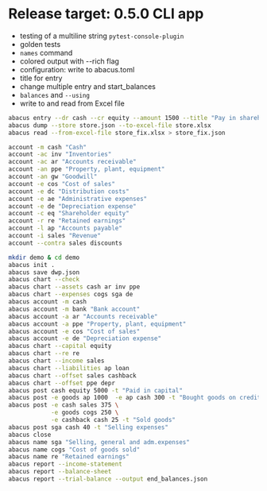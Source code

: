 # Release target: 0.5.0 CLI app

- testing of a multiline string `pytest-console-plugin`
- golden tests
- `names` command
- colored output with --rich flag
- configuration: write to abacus.toml
- title for entry
- change multiple entry and start_balances
- `balances` and `--using`
- write to and read from Excel file

```bash
abacus entry --dr cash --cr equity --amount 1500 --title "Pay in shareholder capital" --push store.json
abacus dump --store store.json --to-excel-file store.xlsx
abacus read --from-excel-file store_fix.xlsx > store_fix.json
```

```bash
account -m cash "Cash"
account -ac inv "Inventories"
account -ac ar "Accounts receivable" 
account -an ppe "Property, plant, equipment" 
account -an gw "Goodwill" 
account -e cos "Cost of sales"
account -e dc "Distribution costs"
account -e ae "Administrative expenses" 
account -e de "Depreciation expense"
account -с eq "Shareholder equity"
account -r re "Retained earnings"
account -l ap "Accounts payable"
account -i sales "Revenue"
account --contra sales discounts 

```

```bash
mkdir demo & cd demo
abacus init .
abacus save dwp.json
abacus chart --check
abacus chart --assets cash ar inv ppe
abacus chart --expenses cogs sga de 
abacus account -m cash 
abacus account -m bank "Bank account"
abacus account -a ar "Accounts receivable" 
abacus account -a ppe "Property, plant, equipment" 
abacus account -e cos "Cost of sales" 
abacus account -e de "Depreciation expense" 
abacus chart --capital equity
abacus chart --re re
abacus chart --income sales
abacus chart --liabilities ap loan
abacus chart --offset sales cashback
abacus chart --offset ppe depr
abacus post cash equity 5000 -t "Paid in capital"
abacus post -e goods ap 1000  -e ap cash 300 -t "Bought goods on credit"
abacus post -e cash sales 375 \
            -e goods cogs 250 \
            -e cashback cash 25 -t "Sold goods"
abacus post sga cash 40 -t "Selling expenses"
abacus close
abacus name sga "Selling, general and adm.expenses"
abacus name cogs "Cost of goods sold"
abacus name re "Retained earnings"
abacus report --income-statement
abacus report --balance-sheet
abacus report --trial-balance --output end_balances.json
```
